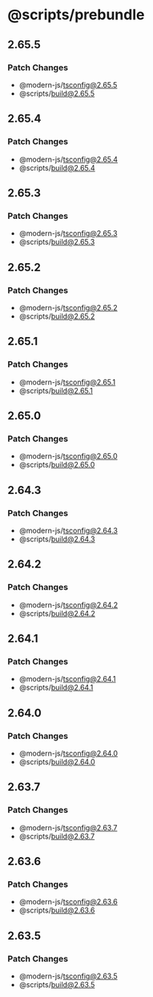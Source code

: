 # @scripts/prebundle

## 2.65.5

### Patch Changes

- @modern-js/tsconfig@2.65.5
- @scripts/build@2.65.5

## 2.65.4

### Patch Changes

- @modern-js/tsconfig@2.65.4
- @scripts/build@2.65.4

## 2.65.3

### Patch Changes

- @modern-js/tsconfig@2.65.3
- @scripts/build@2.65.3

## 2.65.2

### Patch Changes

- @modern-js/tsconfig@2.65.2
- @scripts/build@2.65.2

## 2.65.1

### Patch Changes

- @modern-js/tsconfig@2.65.1
- @scripts/build@2.65.1

## 2.65.0

### Patch Changes

- @modern-js/tsconfig@2.65.0
- @scripts/build@2.65.0

## 2.64.3

### Patch Changes

- @modern-js/tsconfig@2.64.3
- @scripts/build@2.64.3

## 2.64.2

### Patch Changes

- @modern-js/tsconfig@2.64.2
- @scripts/build@2.64.2

## 2.64.1

### Patch Changes

- @modern-js/tsconfig@2.64.1
- @scripts/build@2.64.1

## 2.64.0

### Patch Changes

- @modern-js/tsconfig@2.64.0
- @scripts/build@2.64.0

## 2.63.7

### Patch Changes

- @modern-js/tsconfig@2.63.7
- @scripts/build@2.63.7

## 2.63.6

### Patch Changes

- @modern-js/tsconfig@2.63.6
- @scripts/build@2.63.6

## 2.63.5

### Patch Changes

- @modern-js/tsconfig@2.63.5
- @scripts/build@2.63.5
